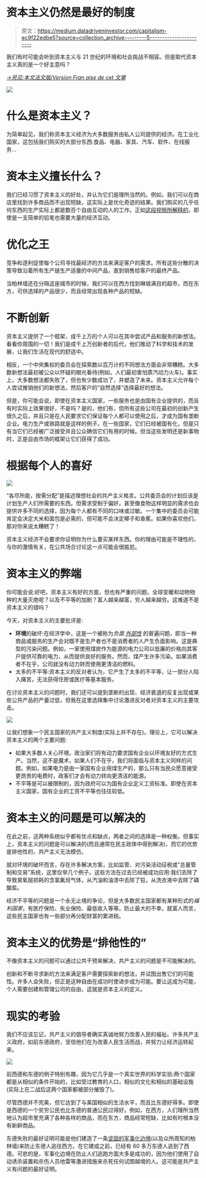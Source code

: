 # 资本主义仍然是最好的制度

> 原文：<https://medium.datadriveninvestor.com/capitalism-ec9f22edbe5?source=collection_archive---------5----------------------->

我们有时可能会听到资本主义与 21 世纪的环境和社会挑战不相容。但是取代资本主义真的是一个好主意吗？

[*→另见:本文法文版/Version Fran aise de cet 文章*](https://www.blog.almacha.org/post/pourquoi-le-capitalisme-reste-le-meilleur-syst%C3%A8me)

![](img/5b39bf13c66c37f12598ebd8a9dfd3dd.png)

# 什么是资本主义？

为简单起见，我们称资本主义经济为大多数服务由私人公司提供的经济。在工业化国家，这包括我们购买的大部分东西:食品、电器、家具、汽车、软件、在线服务…

# 资本主义擅长什么？

我们已经习惯了资本主义的好处，并认为它们是理所当然的。例如，我们可以在商店里找到许多商品而不出现短缺，这实际上是优化奇迹的结果。我们购买的几乎任何东西的生产实际上都是数百个自由互动的人的工作。正如[这段视频所解释的](https://www.youtube.com/watch?v=IYO3tOqDISE)，即使是一支简单的铅笔也需要大量的经济互动。

# 优化之王

竞争和逐利促使每个公司寻找最经济的方法来满足客户的需求。所有这些分散的决策导致沿着所有生产链生产适量的中间产品，直到销售给客户的最终产品。

当柏林墙还在分隔这座城市的时候，我们可以在西方找到琳琅满目的超市，而在东方，可供选择的产品很少，而且经常出现各种产品的短缺。

# 不断创新

资本主义提供了一个框架，成千上万的个人可以在其中尝试产品和服务的新想法。看看你周围的一切！我们是成千上万创新者的后代，他们推动了科学和技术的发展，让我们生活在现代的舒适中。

相反，一个中央集权的委员会在探索数以百万计的不同想法方面会非常糟糕。大多数新想法最初被公众以怀疑的眼光看待(例如，人们最初害怕蒸汽动力火车)。事实上，大多数想法都失败了，但也有少数成功了，并塑造了未来。资本主义允许每个人尝试推销他们的新想法，然后客户的“自然选择”选择最好的想法。

但是，你可能会说，即使在资本主义国家，一些服务也是由国有企业提供的，而且有时实际上效果很好，不是吗？是的，他们有，但所有这些公司在最初的创新产生很久之后，并且只是在人民要求它们保证每个人都可以使用之后，才成为国有垄断企业。电力生产或铁路就是这样的例子。在一些国家，它们已经被国有化，但是只有当它们已经被广泛接受并且公众确信它们有用的时候。但当这些发明还是新事物时，正是自由市场的框架让它们获得了成功。

# 根据每个人的喜好

![](img/d82f21a2527fa3be4749cb7b93acaba8.png)

“各尽所能，按需分配”是描述理想社会的共产主义格言。公共委员会的计划应该是计划生产人们所需要的东西。但需求受制于偏好。甚至像食物这样明显的需求也会提供许多不同的选择，因为每个人都有不同的口味或过敏。一个集中的委员会可能肯定会决定大米和面包是必需的，但可能不会决定椰子和香蕉。如果你喜欢他们，那对你来说太糟糕了！

资本主义经济不会要求你证明你为什么要买某样东西。你的理由可能是不理性的，与你的激情有关，在公共场合讨论这一点可能会很尴尬。

# 资本主义的弊端

你可能会说:好吧，资本主义有好的方面，但也有严重的问题。全球变暖和动物物种的大量灭绝呢？以及不平等的加剧？富人越来越富，穷人越来越穷。这难道不是资本主义的错吗？

今天，对资本主义的主要批评是:

*   **环境**的破坏:在经济学中，这是一个被称为*负面* [*外部性*](https://en.wikipedia.org/wiki/Externality) 的普遍问题，即当一种商品或服务的生产会对既不是生产者也不是消费者的人产生负面影响。这是典型的污染问题。例如，一家使用煤炭作为能源的电力公司以低廉的价格向其客户提供可靠的电力，从而提供良好的服务。然而，煤产生许多污染。如果消费者不在乎，公司就没有动力转而使用更清洁的燃料。
*   太多的不平等:资本主义的反对者认为，它产生了太多的不平等，让一部分人陷入痛苦，无法获得住房或医疗等基本服务。

在讨论资本主义的问题时，我们还可以提到垄断的出现、经济衰退的反复出现或某些公共产品的产量过低，但我在这里选择集中讨论激进反对者对资本主义的主要攻击。

![](img/e33517a59f8f4412634aac153a85af98.png)

让我们想象一个民主国家的共产主义制度(实际上并不存在)。理论上，它可以解决资本主义的两个主要问题:

*   如果大多数人关心环境，政治家们将有动力要求国有企业以环境友好的方式生产。当然，这不是魔术，如果人们不在乎，我们将面临与资本主义同样的问题。例如，如果电力是由一家国有企业用煤生产的，那么只有当民众愿意接受更昂贵的电费时，政客们才会有动力转向更清洁的能源。
*   不平等是可以被限制的，因为政府可以为国有企业定义工资标准。即使在资本主义国家，国有企业的工资不平等也往往较低。

# 资本主义的问题是可以解决的

在此之前，这两种系统似乎都有优点和缺点，两者之间的选择是一种权衡。但事实上，资本主义的问题是可以解决的(而且通常在民主政体中得到解决)，而它的优势是排他性的，共产主义无法模仿。

就对环境的破坏而言，存在许多解决方案，比如监管、对污染活动征税或“总量管制和交易”系统，这里仅举几个例子。这些方法在过去已经被成功应用:我们去除了导致臭氧层损耗的含氯氟烃气体，从汽油和油漆中去除了铅，从洗衣液中去除了磷酸盐。

经济不平等的问题是一个永无止境的争论，但是大多数民主国家都有某种形式的*福利国家*，有医疗保险、失业保险、最低收入等等。防止最大的不幸。就富人而言，这些民主国家也有一些部分再分配财富的累进税。

# 资本主义的优势是“排他性的”

不像资本主义的问题可以通过公共干预来解决，共产主义的问题是不可能解决的。

创新和不断寻求新的方法来满足客户需要探索新的想法，并试图出售它们的可能性。许多人会失败，但正是这种自由在成功时使进步成为可能。要让这成为可能，个人需要创建和管理公司的自由，这就是资本主义的定义。

# 现实的考验

我们不应该忘记，共产主义的倡导者确实真诚地努力改善人民的福祉。许多共产主义政府，如前东德政府，坚信他们在为改善人民生活而战，并努力让经济运转起来。

![](img/1122b4ddba644a2377ebb860ae71c5d2.png)

前西德和东德的例子特别有趣，因为它几乎是一个真实世界的科学实验:两个国家都是从相似的条件开始的，比如受过教育的人口，相似的文化和相似的基础设施(实际上在二战后这两个国家都被部分摧毁了)。

尽管西德并不完美，但它达到了与美国相似的生活水平，而且比东德好得多。即使是西德的一个贫穷公民也比东德的普通公民过得好。例如，在西方，人们理所当然地认为超市里充满了各种各样的商品，而在东方，商品经常短缺，比如有时根本没有新鲜商品。

东德失败的最好证明可能是他们建造了一条[坚固的军事化边境](https://en.wikipedia.org/wiki/Inner_German_border)(以及众所周知的柏林墙)来防止东德人逃往西方。在它建成之前，已经有 60 多万东德人逃到了西德。可悲的是，军事化边境在防止人们逃跑方面大多是成功的，因为他们使用了自动诱杀装置和杀伤人员地雷等激进措施来杀死任何试图越境的人。这可能是共产主义有问题的最好证明。